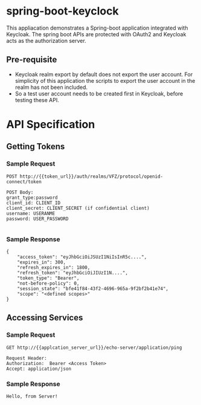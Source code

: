 # spring-boot-keyclock
This appliacation demonstrates a Spring-boot application integrated with Keycloak. The spring boot APIs are protected with OAuth2 and Keycloak acts as the authorization server.

## Pre-requisite
* Keycloak realm export by default does not export the user account. For simplicity of this application the scripts to export the user account in the realm has not been included.
* So a test user account needs to be created first in Keycloak, before testing these API.

# API Specification

## Getting Tokens

### Sample Request
```
POST http://{{token_url}}/auth/realms/VFZ/protocol/openid-connect/token

POST Body:
grant_type:password
client_id: CLIENT_ID
client_secret: CLIENT_SECRET (if confidential client)
username: USERANME
password: USER_PASSWORD


```

### Sample Response

```
{
    "access_token": "eyJhbGciOiJSUzI1NiIsInR5c....",
    "expires_in": 300,
    "refresh_expires_in": 1800,
    "refresh_token": "eyJhbGciOiJIUzI1N....",
    "token_type": "Bearer",
    "not-before-policy": 0,
    "session_state": "bfe41f84-43f2-4696-965a-9f2bf2b41e74",
    "scope": "<defined scopes>"
}
```

## Accessing Services 

### Sample Request

```
GET http://{{applcation_server_url}}/echo-server/application/ping

Request Header:
Authorization:  Bearer <Access Token>
Accept: application/json

```
### Sample Response

```
Hello, from Server!
```
